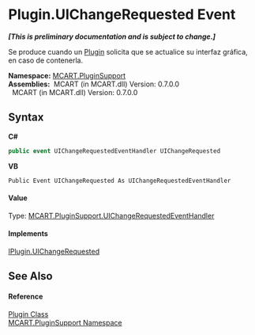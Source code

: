 # Plugin.UIChangeRequested Event
 _**\[This is preliminary documentation and is subject to change.\]**_

Se produce cuando un <a href="a9773c1d-7ff5-ea9a-06bc-836b7335120f">Plugin</a> solicita que se actualice su interfaz gráfica, en caso de contenerla.

**Namespace:**&nbsp;<a href="4abc7841-aae2-1ecc-94fa-a3d251746bda">MCART.PluginSupport</a><br />**Assemblies:**&nbsp;&nbsp;MCART (in MCART.dll) Version: 0.7.0.0<br />&nbsp;&nbsp;MCART (in MCART.dll) Version: 0.7.0.0<br />

## Syntax

**C#**<br />
``` C#
public event UIChangeRequestedEventHandler UIChangeRequested
```

**VB**<br />
``` VB
Public Event UIChangeRequested As UIChangeRequestedEventHandler
```


#### Value
Type: <a href="6d3a74b7-bc62-a14f-7352-a83a67e3e822">MCART.PluginSupport.UIChangeRequestedEventHandler</a>

#### Implements
<a href="43785423-5ff6-9a36-a667-3ff296860430">IPlugin.UIChangeRequested</a><br />

## See Also


#### Reference
<a href="a9773c1d-7ff5-ea9a-06bc-836b7335120f">Plugin Class</a><br /><a href="4abc7841-aae2-1ecc-94fa-a3d251746bda">MCART.PluginSupport Namespace</a><br />